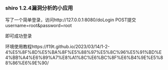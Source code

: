 ### shiro 1.2.4漏洞分析的小应用

写了一个简单登录，访问http://127.0.0.1:8080/doLogin
POST提交 username=root&password=root 

即可成功登录

环境使用教程https://f19t.github.io/2023/03/14/1-2-4%E5%8F%8D%E5%BA%8F%E5%88%97%E5%8C%96%E5%91%BD%E4%BB%A4%E6%89%A7%E8%A1%8C%E6%BC%8F%E6%B4%9E%E5%88%86%E6%9E%90/
